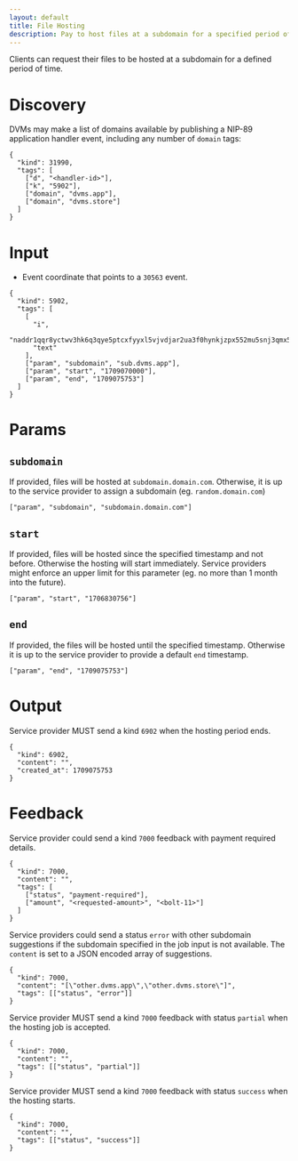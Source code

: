 ```yaml
---
layout: default
title: File Hosting
description: Pay to host files at a subdomain for a specified period of time.
---
```


Clients can request their files to be hosted at a subdomain for a defined period of time.

# Discovery

DVMs may make a list of domains available by publishing a NIP-89 application handler event, including any number of `domain` tags:

```jsonc
{
  "kind": 31990,
  "tags": [
    ["d", "<handler-id>"],
    ["k", "5902"],
    ["domain", "dvms.app"],
    ["domain", "dvms.store"]
  ]
}
```

# Input

- Event coordinate that points to a `30563` event.

```jsonc
{
  "kind": 5902,
  "tags": [
    [
      "i",
      "naddr1qqr8yctwv3hk6q3qye5ptcxfyyxl5vjvdjar2ua3f0hynkjzpx552mu5snj3qmx5pzjsxpqqqpmkxhxrap0",
      "text"
    ],
    ["param", "subdomain", "sub.dvms.app"],
    ["param", "start", "1709070000"],
    ["param", "end", "1709075753"]
  ]
}
```

# Params

## `subdomain`

If provided, files will be hosted at `subdomain.domain.com`. Otherwise, it is up to the service provider to assign a subdomain (eg. `random.domain.com`)

```jsonc
["param", "subdomain", "subdomain.domain.com"]
```

## `start`

If provided, files will be hosted since the specified timestamp and not before. Otherwise the hosting will start immediately. Service providers might enforce an upper limit for this parameter (eg. no more than 1 month into the future).

```jsonc
["param", "start", "1706830756"]
```

## `end`

If provided, the files will be hosted until the specified timestamp. Otherwise it is up to the service provider to provide a default `end` timestamp.

```jsonc
["param", "end", "1709075753"]
```

# Output

Service provider MUST send a kind `6902` when the hosting period ends.

```jsonc
{
  "kind": 6902,
  "content": "",
  "created_at": 1709075753
}
```

# Feedback

Service provider could send a kind `7000` feedback with payment required details.

```jsonc
{
  "kind": 7000,
  "content": "",
  "tags": [
    ["status", "payment-required"],
    ["amount", "<requested-amount>", "<bolt-11>"]
  ]
}
```

Service providers could send a status `error` with other subdomain suggestions if the subdomain specified in the job input is not available. The `content` is set to a JSON encoded array of suggestions.

```jsonc
{
  "kind": 7000,
  "content": "[\"other.dvms.app\",\"other.dvms.store\"]",
  "tags": [["status", "error"]]
}
```

Service provider MUST send a kind `7000` feedback with status `partial` when the hosting job is accepted.

```jsonc
{
  "kind": 7000,
  "content": "",
  "tags": [["status", "partial"]]
}
```

Service provider MUST send a kind `7000` feedback with status `success` when the hosting starts.

```jsonc
{
  "kind": 7000,
  "content": "",
  "tags": [["status", "success"]]
}
```
